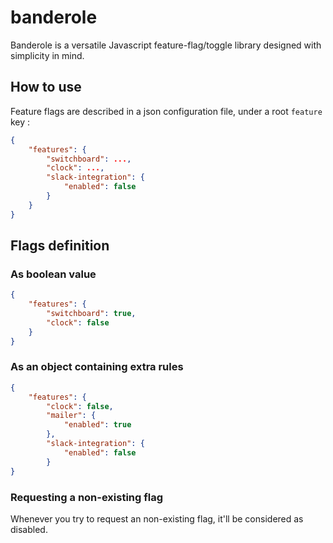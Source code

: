 # banderole

Banderole is a versatile Javascript feature-flag/toggle library designed with simplicity in mind.

## How to use

Feature flags are described in a json configuration file, under a root `feature` key :

```json
{
    "features": {
        "switchboard": ...,
        "clock": ...,
        "slack-integration": {
            "enabled": false
        }
    }
}
```

## Flags definition

### As boolean value

```json
{
    "features": {
        "switchboard": true,
        "clock": false
    }
}
```

### As an object containing extra rules
```json
{
    "features": {
        "clock": false,
        "mailer": {
            "enabled": true
        },
        "slack-integration": {
            "enabled": false
        }
}
```

### Requesting a non-existing flag

Whenever you try to request an non-existing flag, it'll be considered as disabled.




